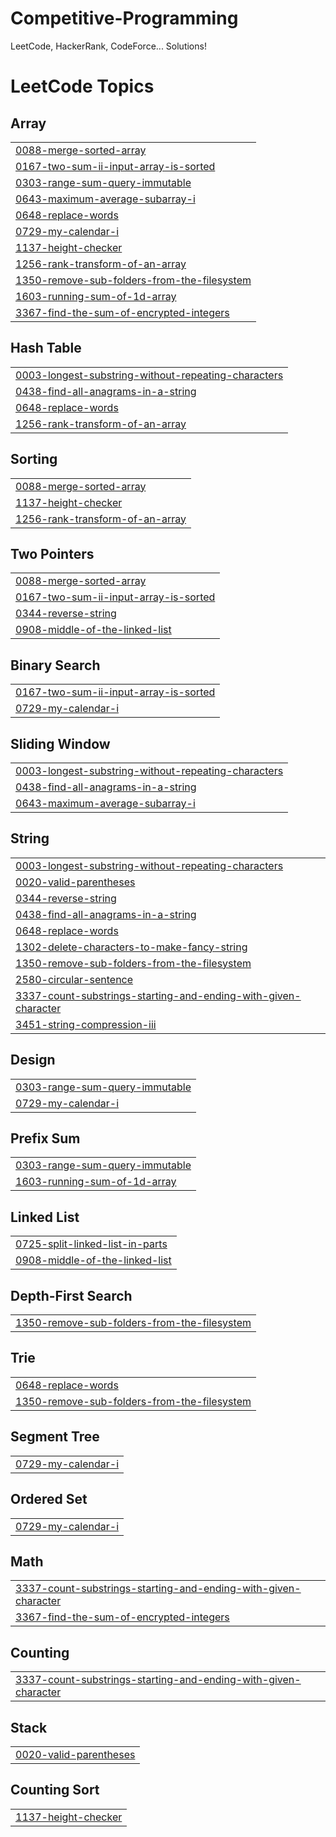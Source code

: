 # Competitive-Programming
LeetCode, HackerRank, CodeForce... Solutions!

<!---LeetCode Topics Start-->
# LeetCode Topics
## Array
|  |
| ------- |
| [0088-merge-sorted-array](https://github.com/TsehaynehGetaneh/Competitive-Programming/tree/master/0088-merge-sorted-array) |
| [0167-two-sum-ii-input-array-is-sorted](https://github.com/TsehaynehGetaneh/Competitive-Programming/tree/master/0167-two-sum-ii-input-array-is-sorted) |
| [0303-range-sum-query-immutable](https://github.com/TsehaynehGetaneh/Competitive-Programming/tree/master/0303-range-sum-query-immutable) |
| [0643-maximum-average-subarray-i](https://github.com/TsehaynehGetaneh/Competitive-Programming/tree/master/0643-maximum-average-subarray-i) |
| [0648-replace-words](https://github.com/TsehaynehGetaneh/Competitive-Programming/tree/master/0648-replace-words) |
| [0729-my-calendar-i](https://github.com/TsehaynehGetaneh/Competitive-Programming/tree/master/0729-my-calendar-i) |
| [1137-height-checker](https://github.com/TsehaynehGetaneh/Competitive-Programming/tree/master/1137-height-checker) |
| [1256-rank-transform-of-an-array](https://github.com/TsehaynehGetaneh/Competitive-Programming/tree/master/1256-rank-transform-of-an-array) |
| [1350-remove-sub-folders-from-the-filesystem](https://github.com/TsehaynehGetaneh/Competitive-Programming/tree/master/1350-remove-sub-folders-from-the-filesystem) |
| [1603-running-sum-of-1d-array](https://github.com/TsehaynehGetaneh/Competitive-Programming/tree/master/1603-running-sum-of-1d-array) |
| [3367-find-the-sum-of-encrypted-integers](https://github.com/TsehaynehGetaneh/Competitive-Programming/tree/master/3367-find-the-sum-of-encrypted-integers) |
## Hash Table
|  |
| ------- |
| [0003-longest-substring-without-repeating-characters](https://github.com/TsehaynehGetaneh/Competitive-Programming/tree/master/0003-longest-substring-without-repeating-characters) |
| [0438-find-all-anagrams-in-a-string](https://github.com/TsehaynehGetaneh/Competitive-Programming/tree/master/0438-find-all-anagrams-in-a-string) |
| [0648-replace-words](https://github.com/TsehaynehGetaneh/Competitive-Programming/tree/master/0648-replace-words) |
| [1256-rank-transform-of-an-array](https://github.com/TsehaynehGetaneh/Competitive-Programming/tree/master/1256-rank-transform-of-an-array) |
## Sorting
|  |
| ------- |
| [0088-merge-sorted-array](https://github.com/TsehaynehGetaneh/Competitive-Programming/tree/master/0088-merge-sorted-array) |
| [1137-height-checker](https://github.com/TsehaynehGetaneh/Competitive-Programming/tree/master/1137-height-checker) |
| [1256-rank-transform-of-an-array](https://github.com/TsehaynehGetaneh/Competitive-Programming/tree/master/1256-rank-transform-of-an-array) |
## Two Pointers
|  |
| ------- |
| [0088-merge-sorted-array](https://github.com/TsehaynehGetaneh/Competitive-Programming/tree/master/0088-merge-sorted-array) |
| [0167-two-sum-ii-input-array-is-sorted](https://github.com/TsehaynehGetaneh/Competitive-Programming/tree/master/0167-two-sum-ii-input-array-is-sorted) |
| [0344-reverse-string](https://github.com/TsehaynehGetaneh/Competitive-Programming/tree/master/0344-reverse-string) |
| [0908-middle-of-the-linked-list](https://github.com/TsehaynehGetaneh/Competitive-Programming/tree/master/0908-middle-of-the-linked-list) |
## Binary Search
|  |
| ------- |
| [0167-two-sum-ii-input-array-is-sorted](https://github.com/TsehaynehGetaneh/Competitive-Programming/tree/master/0167-two-sum-ii-input-array-is-sorted) |
| [0729-my-calendar-i](https://github.com/TsehaynehGetaneh/Competitive-Programming/tree/master/0729-my-calendar-i) |
## Sliding Window
|  |
| ------- |
| [0003-longest-substring-without-repeating-characters](https://github.com/TsehaynehGetaneh/Competitive-Programming/tree/master/0003-longest-substring-without-repeating-characters) |
| [0438-find-all-anagrams-in-a-string](https://github.com/TsehaynehGetaneh/Competitive-Programming/tree/master/0438-find-all-anagrams-in-a-string) |
| [0643-maximum-average-subarray-i](https://github.com/TsehaynehGetaneh/Competitive-Programming/tree/master/0643-maximum-average-subarray-i) |
## String
|  |
| ------- |
| [0003-longest-substring-without-repeating-characters](https://github.com/TsehaynehGetaneh/Competitive-Programming/tree/master/0003-longest-substring-without-repeating-characters) |
| [0020-valid-parentheses](https://github.com/TsehaynehGetaneh/Competitive-Programming/tree/master/0020-valid-parentheses) |
| [0344-reverse-string](https://github.com/TsehaynehGetaneh/Competitive-Programming/tree/master/0344-reverse-string) |
| [0438-find-all-anagrams-in-a-string](https://github.com/TsehaynehGetaneh/Competitive-Programming/tree/master/0438-find-all-anagrams-in-a-string) |
| [0648-replace-words](https://github.com/TsehaynehGetaneh/Competitive-Programming/tree/master/0648-replace-words) |
| [1302-delete-characters-to-make-fancy-string](https://github.com/TsehaynehGetaneh/Competitive-Programming/tree/master/1302-delete-characters-to-make-fancy-string) |
| [1350-remove-sub-folders-from-the-filesystem](https://github.com/TsehaynehGetaneh/Competitive-Programming/tree/master/1350-remove-sub-folders-from-the-filesystem) |
| [2580-circular-sentence](https://github.com/TsehaynehGetaneh/Competitive-Programming/tree/master/2580-circular-sentence) |
| [3337-count-substrings-starting-and-ending-with-given-character](https://github.com/TsehaynehGetaneh/Competitive-Programming/tree/master/3337-count-substrings-starting-and-ending-with-given-character) |
| [3451-string-compression-iii](https://github.com/TsehaynehGetaneh/Competitive-Programming/tree/master/3451-string-compression-iii) |
## Design
|  |
| ------- |
| [0303-range-sum-query-immutable](https://github.com/TsehaynehGetaneh/Competitive-Programming/tree/master/0303-range-sum-query-immutable) |
| [0729-my-calendar-i](https://github.com/TsehaynehGetaneh/Competitive-Programming/tree/master/0729-my-calendar-i) |
## Prefix Sum
|  |
| ------- |
| [0303-range-sum-query-immutable](https://github.com/TsehaynehGetaneh/Competitive-Programming/tree/master/0303-range-sum-query-immutable) |
| [1603-running-sum-of-1d-array](https://github.com/TsehaynehGetaneh/Competitive-Programming/tree/master/1603-running-sum-of-1d-array) |
## Linked List
|  |
| ------- |
| [0725-split-linked-list-in-parts](https://github.com/TsehaynehGetaneh/Competitive-Programming/tree/master/0725-split-linked-list-in-parts) |
| [0908-middle-of-the-linked-list](https://github.com/TsehaynehGetaneh/Competitive-Programming/tree/master/0908-middle-of-the-linked-list) |
## Depth-First Search
|  |
| ------- |
| [1350-remove-sub-folders-from-the-filesystem](https://github.com/TsehaynehGetaneh/Competitive-Programming/tree/master/1350-remove-sub-folders-from-the-filesystem) |
## Trie
|  |
| ------- |
| [0648-replace-words](https://github.com/TsehaynehGetaneh/Competitive-Programming/tree/master/0648-replace-words) |
| [1350-remove-sub-folders-from-the-filesystem](https://github.com/TsehaynehGetaneh/Competitive-Programming/tree/master/1350-remove-sub-folders-from-the-filesystem) |
## Segment Tree
|  |
| ------- |
| [0729-my-calendar-i](https://github.com/TsehaynehGetaneh/Competitive-Programming/tree/master/0729-my-calendar-i) |
## Ordered Set
|  |
| ------- |
| [0729-my-calendar-i](https://github.com/TsehaynehGetaneh/Competitive-Programming/tree/master/0729-my-calendar-i) |
## Math
|  |
| ------- |
| [3337-count-substrings-starting-and-ending-with-given-character](https://github.com/TsehaynehGetaneh/Competitive-Programming/tree/master/3337-count-substrings-starting-and-ending-with-given-character) |
| [3367-find-the-sum-of-encrypted-integers](https://github.com/TsehaynehGetaneh/Competitive-Programming/tree/master/3367-find-the-sum-of-encrypted-integers) |
## Counting
|  |
| ------- |
| [3337-count-substrings-starting-and-ending-with-given-character](https://github.com/TsehaynehGetaneh/Competitive-Programming/tree/master/3337-count-substrings-starting-and-ending-with-given-character) |
## Stack
|  |
| ------- |
| [0020-valid-parentheses](https://github.com/TsehaynehGetaneh/Competitive-Programming/tree/master/0020-valid-parentheses) |
## Counting Sort
|  |
| ------- |
| [1137-height-checker](https://github.com/TsehaynehGetaneh/Competitive-Programming/tree/master/1137-height-checker) |
<!---LeetCode Topics End-->